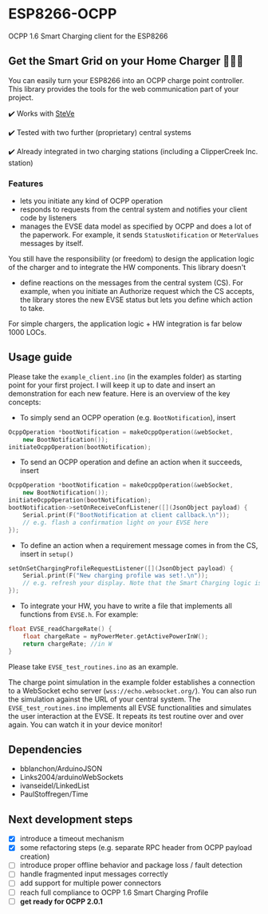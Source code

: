# ESP8266-OCPP
OCPP 1.6 Smart Charging client for the ESP8266

## Get the Smart Grid on your Home Charger :car::electric_plug::battery:

You can easily turn your ESP8266 into an OCPP charge point controller. This library provides the tools for the web communication part of your project.

:heavy_check_mark: Works with [SteVe](https://github.com/RWTH-i5-IDSG/steve)

:heavy_check_mark: Tested with two further (proprietary) central systems

:heavy_check_mark: Already integrated in two charging stations (including a ClipperCreek Inc. station)

### Features

- lets you initiate any kind of OCPP operation
- responds to requests from the central system and notifies your client code by listeners
- manages the EVSE data model as specified by OCPP and does a lot of the paperwork. For example, it sends `StatusNotification` or `MeterValues` messages by itself.

You still have the responsibility (or freedom) to design the application logic of the charger and to integrate the HW components. This library doesn't

- define reactions on the messages from the central system (CS). For example, when you initiate an Authorize request which the CS accepts, the library stores the new EVSE status but lets you define which action to take.

For simple chargers, the application logic + HW integration is far below 1000 LOCs.

## Usage guide

Please take the `example_client.ino` (in the examples folder) as starting point for your first project. I will keep it up to date and insert an demonstration for each new feature. Here is an overview of the key concepts:

- To simply send an OCPP operation (e.g. `BootNotification`), insert
```cpp
OcppOperation *bootNotification = makeOcppOperation(&webSocket,
    new BootNotification());
initiateOcppOperation(bootNotification);
```
- To send an OCPP operation and define an action when it succeeds, insert
```cpp
OcppOperation *bootNotification = makeOcppOperation(&webSocket,
    new BootNotification());
initiateOcppOperation(bootNotification);
bootNotification->setOnReceiveConfListener([](JsonObject payload) {
    Serial.print(F("BootNotification at client callback.\n"));
    // e.g. flash a confirmation light on your EVSE here
});
```
- To define an action when a requirement message comes in from the CS, insert in `setup()`
```cpp
setOnSetChargingProfileRequestListener([](JsonObject payload) {
    Serial.print(F("New charging profile was set!.\n"));
    // e.g. refresh your display. Note that the Smart Charging logic is already implemented in SmartChargingService.cpp
});
```
- To integrate your HW, you have to write a file that implements all functions from `EVSE.h`. For example:
```cpp
float EVSE_readChargeRate() {
    float chargeRate = myPowerMeter.getActivePowerInW();
    return chargeRate; //in W
}
```
Please take `EVSE_test_routines.ino` as an example.

The charge point simulation in the example folder establishes a connection to a WebSocket echo server (`wss://echo.websocket.org/`). You can also run the simulation against the URL of your central system. The `EVSE_test_routines.ino` implements all EVSE functionalities and simulates the user interaction at the EVSE. It repeats its test routine over and over again. You can watch it in your device monitor! 

## Dependencies

- bblanchon/ArduinoJSON
- Links2004/arduinoWebSockets
- ivanseidel/LinkedList
- PaulStoffregen/Time

## Next development steps

- [x] introduce a timeout mechanism
- [x] some refactoring steps (e.g. separate RPC header from OCPP payload creation)
- [ ] introduce proper offline behavior and package loss / fault detection
- [ ] handle fragmented input messages correctly
- [ ] add support for multiple power connectors
- [ ] reach full compliance to OCPP 1.6 Smart Charging Profile
- [ ] **get ready for OCPP 2.0.1**
